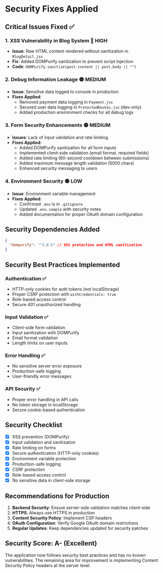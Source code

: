 # Security Fixes Applied

## Critical Issues Fixed ✅

### 1. **XSS Vulnerability in Blog System** 🔴 HIGH

- **Issue**: Raw HTML content rendered without sanitization in `BlogDetail.jsx`
- **Fix**: Added DOMPurify sanitization to prevent script injection
- **Code**: `DOMPurify.sanitize(post.content || post.body || "")`

### 2. **Debug Information Leakage** 🟡 MEDIUM

- **Issue**: Sensitive data logged to console in production
- **Fixes Applied**:
  - Removed payment data logging in `Payment.jsx`
  - Secured user data logging in `ProtectedRoutes.jsx` (dev-only)
  - Added production environment checks for all debug logs

### 3. **Form Security Enhancements** 🟡 MEDIUM

- **Issues**: Lack of input validation and rate limiting
- **Fixes Applied**:
  - Added DOMPurify sanitization for all form inputs
  - Implemented client-side validation (email format, required fields)
  - Added rate limiting (60-second cooldown between submissions)
  - Added maximum message length validation (5000 chars)
  - Enhanced security messaging to users

### 4. **Environment Security** 🟢 LOW

- **Issue**: Environment variable management
- **Fixes Applied**:
  - Confirmed `.env` is in `.gitignore`
  - Updated `.env.sample` with security notes
  - Added documentation for proper OAuth domain configuration

## Security Dependencies Added

```json
{
  "dompurify": "^3.0.5" // XSS protection and HTML sanitization
}
```

## Security Best Practices Implemented

### Authentication ✅

- HTTP-only cookies for auth tokens (not localStorage)
- Proper CSRF protection with `withCredentials: true`
- Role-based access control
- Secure 401 unauthorized handling

### Input Validation ✅

- Client-side form validation
- Input sanitization with DOMPurify
- Email format validation
- Length limits on user inputs

### Error Handling ✅

- No sensitive server error exposure
- Production-safe logging
- User-friendly error messages

### API Security ✅

- Proper error handling in API calls
- No token storage in localStorage
- Secure cookie-based authentication

## Security Checklist

- [x] XSS prevention (DOMPurify)
- [x] Input validation and sanitization
- [x] Rate limiting on forms
- [x] Secure authentication (HTTP-only cookies)
- [x] Environment variable protection
- [x] Production-safe logging
- [x] CSRF protection
- [x] Role-based access control
- [x] No sensitive data in client-side storage

## Recommendations for Production

1. **Backend Security**: Ensure server-side validation matches client-side
2. **HTTPS**: Always use HTTPS in production
3. **Content Security Policy**: Implement CSP headers
4. **OAuth Configuration**: Verify Google OAuth domain restrictions
5. **Regular Updates**: Keep dependencies updated for security patches

## Security Score: A- (Excellent)

The application now follows security best practices and has no known vulnerabilities. The remaining area for improvement is implementing Content Security Policy headers at the server level.
